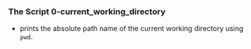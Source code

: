 ### The Script 0-current_working_directory
- prints the absolute path name of the current working directory using `pwd`.
